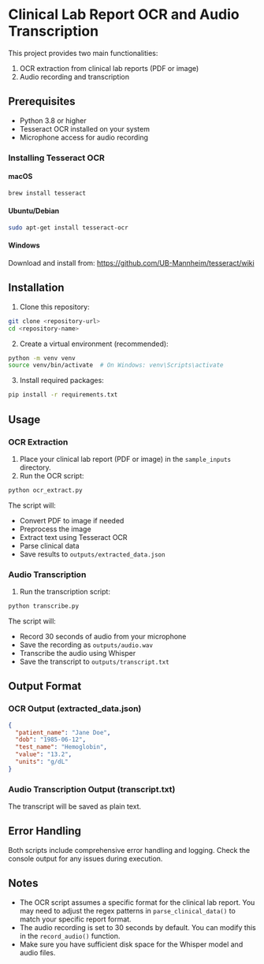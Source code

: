 # Clinical Lab Report OCR and Audio Transcription

This project provides two main functionalities:
1. OCR extraction from clinical lab reports (PDF or image)
2. Audio recording and transcription

## Prerequisites

- Python 3.8 or higher
- Tesseract OCR installed on your system
- Microphone access for audio recording

### Installing Tesseract OCR

#### macOS
```bash
brew install tesseract
```

#### Ubuntu/Debian
```bash
sudo apt-get install tesseract-ocr
```

#### Windows
Download and install from: https://github.com/UB-Mannheim/tesseract/wiki

## Installation

1. Clone this repository:
```bash
git clone <repository-url>
cd <repository-name>
```

2. Create a virtual environment (recommended):
```bash
python -m venv venv
source venv/bin/activate  # On Windows: venv\Scripts\activate
```

3. Install required packages:
```bash
pip install -r requirements.txt
```

## Usage

### OCR Extraction

1. Place your clinical lab report (PDF or image) in the `sample_inputs` directory.
2. Run the OCR script:
```bash
python ocr_extract.py
```

The script will:
- Convert PDF to image if needed
- Preprocess the image
- Extract text using Tesseract OCR
- Parse clinical data
- Save results to `outputs/extracted_data.json`

### Audio Transcription

1. Run the transcription script:
```bash
python transcribe.py
```

The script will:
- Record 30 seconds of audio from your microphone
- Save the recording as `outputs/audio.wav`
- Transcribe the audio using Whisper
- Save the transcript to `outputs/transcript.txt`

## Output Format

### OCR Output (extracted_data.json)
```json
{
  "patient_name": "Jane Doe",
  "dob": "1985-06-12",
  "test_name": "Hemoglobin",
  "value": "13.2",
  "units": "g/dL"
}
```

### Audio Transcription Output (transcript.txt)
The transcript will be saved as plain text.

## Error Handling

Both scripts include comprehensive error handling and logging. Check the console output for any issues during execution.

## Notes

- The OCR script assumes a specific format for the clinical lab report. You may need to adjust the regex patterns in `parse_clinical_data()` to match your specific report format.
- The audio recording is set to 30 seconds by default. You can modify this in the `record_audio()` function.
- Make sure you have sufficient disk space for the Whisper model and audio files. 
